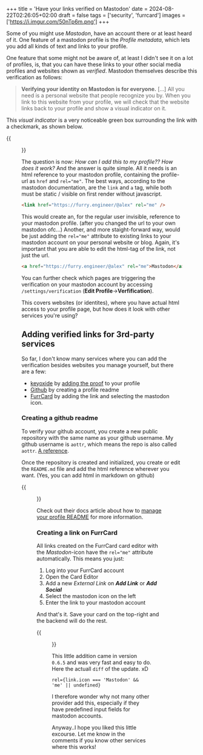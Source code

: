 +++
title = 'Have your links verified on Mastodon'
date = 2024-08-22T02:26:05+02:00
draft = false
tags = ['security', 'furrcard']
images = ['https://i.imgur.com/50nTp6m.png']
+++

Some of you might use *Mastodon*, have an account there or at least heard of it. One feature of a mastodon profile is the *Profile metadata*, which lets you add all kinds of text and links to your profile.

One feature that some might not be aware of, at least I didn't see it on a lot of profiles, is, that you can have these links to your other social media profiles and websites shown as *verified*. Mastodon themselves describe this verification as follows:

> **Verifying your identity on Mastodon is for everyone.** [...] All you need is a personal website that people recognize you by. When you link to this website from your profile, we will check that the website links back to your profile and show a visual indicator on it.

This *visual indicator* is a very noticeable green box surrounding the link with a checkmark, as shown below.

{{<figure src="https://i.imgur.com/50nTp6m.png" title="My mastodon account with verified links">}}

The question is now: *How can I add this to my profile?? How does it work?* And the answer is quite simple. All it needs is an html reference to your mastodon profile, containing the profile-url as `href` and `rel="me"`. The best ways, according to the mastodon documentation, are the `link` and `a` tag, while both must be static / visible on first render without javascript.

```html
<link href="https://furry.engineer/@alex" rel="me" />
```

This would create an, for the regular user invisible, reference to your mastodon profile. (after you changed the url to your own mastodon ofc...)
Another, and more staight-forward way, would be just adding the `rel="me"` attribute to existing links to your mastodon account on your personal website or blog. Again, it's important that you are able to edit the html-tag of the link, not just the url.

```html
<a href="https://furry.engineer/@alex" rel="me">Mastodon</a>
```
You can further check which pages are triggering the verification on your mastodon account by accessing `/settings/verification` (**Edit Profile**->**Verfification**).

This covers websites (or identites), where you have actual html access to your profile page, but how does it look with other services you're using?

## Adding verified links for 3rd-party services

So far, I don't know many services where you can add the verification besides websites you manage yourself, but there are a few:

- [keyoxide](https://keyoxide.org/) by [adding the proof](https://docs.keyoxide.org/service-providers/mastodon/) to your profile
- [Github](https://github.com/) by creating a profile readme
- [FurrCard](https://furrcard.com) by adding the link and selecting the mastodon icon.

### Creating a github readme
To verify your github account, you create a new public repository with the same name as your github username.
My github username is `aottr`, which means the repo is also called `aottr`. [A reference](https://github.com/aottr/aottr/).

Once the repository is created and initialized, you create or edit the `README.md` file and add the html reference wherever you want. (Yes, you can add html in markdown on github)

{{<figure src="https://i.imgur.com/OG994pU.png" title="Open the readme file in an editor and add the link">}}

Check out their docs article about how to [manage your profile README](https://docs.github.com/en/account-and-profile/setting-up-and-managing-your-github-profile/customizing-your-profile/managing-your-profile-readme) for more information.

### Creating a link on FurrCard

All links created on the FurrCard card editor with the *Mastodon*-icon have the `rel="me"` attribute automatically. This means you just:
1. Log into your FurrCard account
2. Open the Card Editor
3. Add a new *External Link* on ***Add Link*** or ***Add Social***
4. Select the mastodon icon on the left
5. Enter the link to your mastodon account

And that's it. Save your card on the top-right and the backend will do the rest.

{{<figure src="https://i.imgur.com/FbgcsYk.png" title="Add Link-Dialog with the mastodon icon selected">}}

This little addition came in version `0.6.5` and was very fast and easy to do. Here the actuall `diff` of the update. xD
```tsx
rel={link.icon === 'Mastodon' && 'me' || undefined}
```
I therefore wonder why not many other provider add this, especially if they have predefined input fields for mastodon accounts.

Anyway..I hope you liked this little excourse. Let me know in the comments if you know other services where this works!
